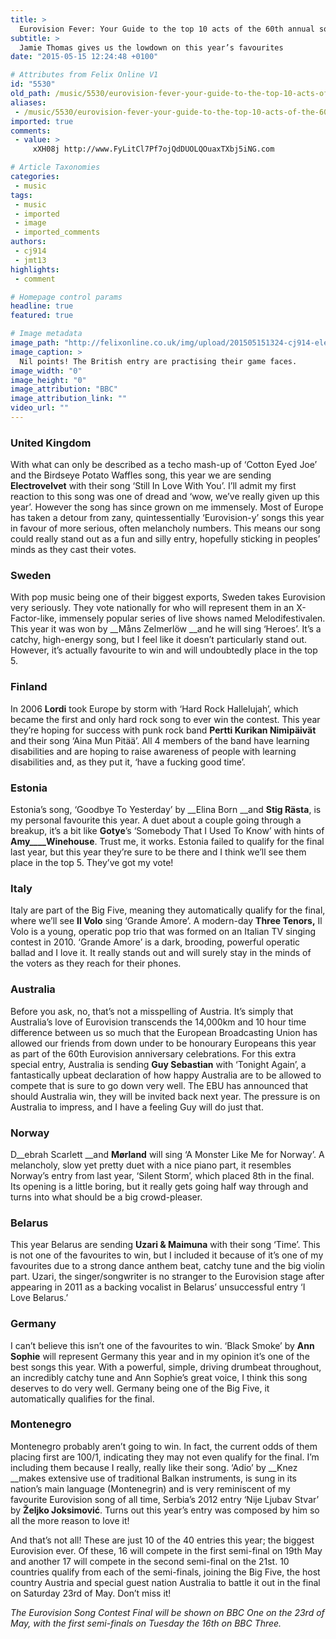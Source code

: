 ```yaml
---
title: >
  Eurovision Fever: Your Guide to the top 10 acts of the 60th annual song contest
subtitle: >
  Jamie Thomas gives us the lowdown on this year’s favourites
date: "2015-05-15 12:24:48 +0100"

# Attributes from Felix Online V1
id: "5530"
old_path: /music/5530/eurovision-fever-your-guide-to-the-top-10-acts-of-the-60th-annual-song-contest
aliases:
 - /music/5530/eurovision-fever-your-guide-to-the-top-10-acts-of-the-60th-annual-song-contest
imported: true
comments:
 - value: >
     xXH08j http://www.FyLitCl7Pf7ojQdDUOLQOuaxTXbj5iNG.com

# Article Taxonomies
categories:
 - music
tags:
 - music
 - imported
 - image
 - imported_comments
authors:
 - cj914
 - jmt13
highlights:
 - comment

# Homepage control params
headline: true
featured: true

# Image metadata
image_path: "http://felixonline.co.uk/img/upload/201505151324-cj914-electro2.jpg"
image_caption: >
  Nil points! The British entry are practising their game faces.
image_width: "0"
image_height: "0"
image_attribution: "BBC"
image_attribution_link: ""
video_url: ""
---
```


### United Kingdom

With what can only be described as a techo mash-up of ‘Cotton Eyed Joe’ and the Birdseye Potato Waffles song, this year we are sending __Electrovelvet__ with their song ‘Still In Love With You’. I’ll admit my first reaction to this song was one of dread and ‘wow, we’ve really given up this year’. However the song has since grown on me immensely. Most of Europe has taken a detour from zany, quintessentially ‘Eurovision-y’ songs this year in favour of more serious, often melancholy numbers. This means our song could really stand out as a fun and silly entry, hopefully sticking in peoples’ minds as they cast their votes.

### Sweden

With pop music being one of their biggest exports, Sweden takes Eurovision very seriously. They vote nationally for who will represent them in an X-Factor-like, immensely popular series of live shows named Melodifestivalen. This year it was won by __Måns Zelmerlöw __and he will sing ‘Heroes’. It’s a catchy, high-energy song, but I feel like it doesn’t particularly stand out. However, it’s actually favourite to win and will undoubtedly place in the top 5.

### Finland

In 2006 __Lordi__ took Europe by storm with ‘Hard Rock Hallelujah’, which became the first and only hard rock song to ever win the contest. This year they’re hoping for success with punk rock band __Pertti Kurikan Nimipäivät__ and their song ‘Aina Mun Pitää’. All 4 members of the band have learning disabilities and are hoping to raise awareness of people with learning disabilities and, as they put it, ‘have a fucking good time’.

### Estonia

Estonia’s song, ‘Goodbye To Yesterday’ by __Elina Born __and __Stig Rästa__, is my personal favourite this year. A duet about a couple going through a breakup, it’s a bit like __Gotye__’s ‘Somebody That I Used To Know’ with hints of __Amy____Winehouse__. Trust me, it works. Estonia failed to qualify for the final last year, but this year they’re sure to be there and I think we’ll see them place in the top 5. They’ve got my vote!

### Italy

Italy are part of the Big Five, meaning they automatically qualify for the final, where we’ll see __Il Volo__ sing ‘Grande Amore’. A modern-day __Three Tenors,__ Il Volo is a young, operatic pop trio that was formed on an Italian TV singing contest in 2010. ‘Grande Amore’ is a dark, brooding, powerful operatic ballad and I love it. It really stands out and will surely stay in the minds of the voters as they reach for their phones.

### Australia

Before you ask, no, that’s not a misspelling of Austria. It’s simply that Australia’s love of Eurovision transcends the 14,000km and 10 hour time difference between us so much that the European Broadcasting Union has allowed our friends from down under to be honourary Europeans this year as part of the 60th Eurovision anniversary celebrations. For this extra special entry, Australia is sending __Guy Sebastian__ with ‘Tonight Again’, a fantastically upbeat declaration of how happy Australia are to be allowed to compete that is sure to go down very well. The EBU has announced that should Australia win, they will be invited back next year. The pressure is on Australia to impress, and I have a feeling Guy will do just that.

### Norway

D__ebrah Scarlett __and __Mørland__ will sing ‘A Monster Like Me for Norway’. A melancholy, slow yet pretty duet with a nice piano part, it resembles Norway’s entry from last year, ‘Silent Storm’, which placed 8th in the final. Its opening is a little boring, but it really gets going half way through and turns into what should be a big crowd-pleaser.

### Belarus

This year Belarus are sending __Uzari & Maimuna__ with their song ‘Time’. This is not one of the favourites to win, but I included it because of it’s one of my favourites due to a strong dance anthem beat, catchy tune and the big violin part. Uzari, the singer/songwriter is no stranger to the Eurovision stage after appearing in 2011 as a backing vocalist in Belarus’ unsuccessful entry ‘I Love Belarus.’

### Germany

I can’t believe this isn’t one of the favourites to win. ‘Black Smoke’ by __Ann Sophie__ will represent Germany this year and in my opinion it’s one of the best songs this year. With a powerful, simple, driving drumbeat throughout, an incredibly catchy tune and Ann Sophie’s great voice, I think this song deserves to do very well. Germany being one of the Big Five, it automatically qualifies for the final.

### Montenegro

Montenegro probably aren’t going to win. In fact, the current odds of them placing first are 100/1, indicating they may not even qualify for the final. I’m including them because I really, really like their song. ‘Adio’ by __Knez __makes extensive use of traditional Balkan instruments, is sung in its nation’s main language (Montenegrin) and is very reminiscent of my favourite Eurovision song of all time, Serbia’s 2012 entry ‘Nije Ljubav Stvar’ by __Željko Joksimović__. Turns out this year’s entry was composed by him so all the more reason to love it!

And that’s not all! These are just 10 of the 40 entries this year; the biggest Eurovision ever. Of these, 16 will compete in the first semi-final on 19th May and another 17 will compete in the second semi-final on the 21st. 10 countries qualify from each of the semi-finals, joining the Big Five, the host country Austria and special guest nation Australia to battle it out in the final on Saturday 23rd of May. Don’t miss it!

_The Eurovision Song Contest Final will be shown on BBC One on the 23rd of May, with the first semi-finals on Tuesday the 16th on BBC Three._
